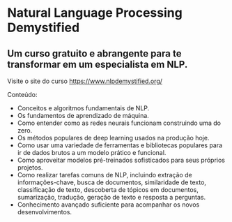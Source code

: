 # Natural Language Processing Demystified
## Um curso gratuito e abrangente para te transformar em um especialista em NLP.

Visite o site do curso
https://www.nlpdemystified.org/

Conteúdo:

- Conceitos e algoritmos fundamentais de NLP.
- Os fundamentos de aprendizado de máquina.
- Como entender como as redes neurais funcionam construindo uma do zero.
- Os métodos populares de deep learning usados na produção hoje.
- Como usar uma variedade de ferramentas e bibliotecas populares para ir de dados brutos a um modelo prático e funcional.
- Como aproveitar modelos pré-treinados sofisticados para seus próprios projetos.
- Como realizar tarefas comuns de NLP, incluindo extração de informações-chave, busca de documentos, similaridade de texto, classificação de texto, descoberta de tópicos em documentos, sumarização, tradução, geração de texto e resposta a perguntas.
- Conhecimento avançado suficiente para acompanhar os novos desenvolvimentos.
